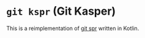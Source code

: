 # `git kspr` (Git Kasper)

This is a reimplementation of [git spr](https://github.com/ejoffe/spr) written in Kotlin.
